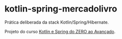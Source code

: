 # kotlin-spring-mercadolivro

Prática deliberada da stack Kotlin/Spring/Hibernate. 

Projeto do curso [Kotlin e Spring do ZERO ao Avançado](https://www.udemy.com/course/kotlin-spring/).